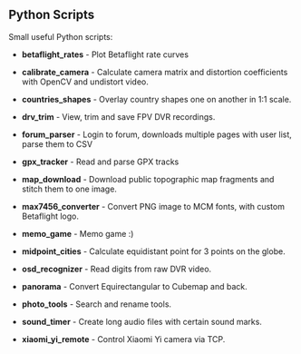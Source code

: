 ## Python Scripts

Small useful Python scripts:

* **betaflight_rates** - Plot Betaflight rate curves

* **calibrate_camera** - Calculate camera matrix and distortion coefficients with OpenCV and undistort video.

* **countries_shapes** - Overlay country shapes one on another in 1:1 scale.

* **drv_trim** - View, trim and save FPV DVR recordings.

* **forum_parser** - Login to forum, downloads multiple pages with user list, parse them to CSV

* **gpx_tracker** - Read and parse GPX tracks

* **map_download** - Download public topographic map fragments and stitch them to one image.

* **max7456_converter** - Convert PNG image to MCM fonts, with custom Betaflight logo.

* **memo_game** - Memo game :)

* **midpoint_cities** - Calculate equidistant point for 3 points on the globe.

* **osd_recognizer** - Read digits from raw DVR video.

* **panorama** - Convert Equirectangular to Cubemap and back.

* **photo_tools** - Search and rename tools.

* **sound_timer** - Create long audio files with certain sound marks.

* **xiaomi_yi_remote** - Control Xiaomi Yi camera via TCP.
